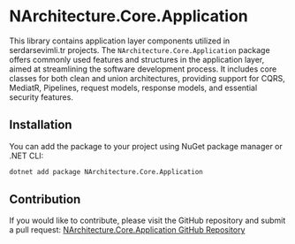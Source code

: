 # NArchitecture.Core.Application

This library contains application layer components utilized in serdarsevimli.tr projects. The `NArchitecture.Core.Application` package offers commonly used features and structures in the application layer, aimed at streamlining the software development process. It includes core classes for both clean and union architectures, providing support for CQRS, MediatR, Pipelines, request models, response models, and essential security features.

## Installation

You can add the package to your project using NuGet package manager or .NET CLI:

```bash
dotnet add package NArchitecture.Core.Application
```

## Contribution

If you would like to contribute, please visit the GitHub repository and submit a pull request: [NArchitecture.Core.Application GitHub Repository](https://github.com/srdrsvml1986/NArchitectureTemplate)

